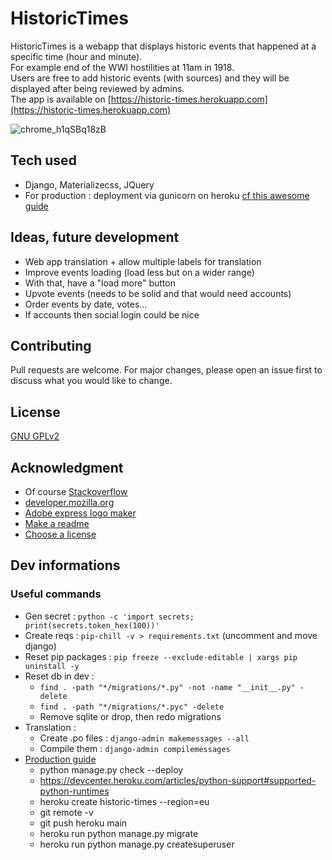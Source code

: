 # HistoricTimes

HistoricTimes is a webapp that displays historic events that happened at a specific time (hour and minute).  
For example end of the WWI hostilities at 11am in 1918.  
Users are free to add historic events (with sources) and they will be displayed after being reviewed by admins.  
The app is available on [https://historic-times.herokuapp.com](https://historic-times.herokuapp.com)

![chrome_h1qSBq18zB](https://user-images.githubusercontent.com/9906385/185783895-a7d5de51-5507-4112-a951-74867f58a061.gif)

## Tech used

- Django, Materializecss, JQuery
- For production : deployment via gunicorn on heroku [cf this awesome guide](https://developer.mozilla.org/en-US/docs/Learn/Server-side/Django/Deployment)

## Ideas, future development

- Web app translation + allow multiple labels for translation
- Improve events loading (load less but on a wider range)
- With that, have a "load more" button
- Upvote events (needs to be solid and that would need accounts)
- Order events by date, votes...
- If accounts then social login could be nice

## Contributing

Pull requests are welcome. For major changes, please open an issue first to discuss what you would like to change.

## License

[GNU GPLv2](https://choosealicense.com/licenses/gpl-2.0/)

## Acknowledgment

- Of course [Stackoverflow](https://stackoverflow.com)
- [developer.mozilla.org](https://developer.mozilla.org)
- [Adobe express logo maker](https://www.adobe.com/express/create/logo)
- [Make a readme](https://www.makeareadme.com)
- [Choose a license](https://choosealicense.com)

## Dev informations

### Useful commands

- Gen secret : `python -c 'import secrets; print(secrets.token_hex(100))'`
- Create reqs : `pip-chill -v > requirements.txt` (uncomment and move django)
- Reset pip packages : `pip freeze --exclude-editable | xargs pip uninstall -y`
- Reset db in dev :
  - `find . -path "*/migrations/*.py" -not -name "__init__.py" -delete`
  - `find . -path "*/migrations/*.pyc" -delete`
  - Remove sqlite or drop, then redo migrations
- Translation :
  - Create .po files : `django-admin makemessages --all`
  - Compile them : `django-admin compilemessages`
- [Production guide](https://developer.mozilla.org/en-US/docs/Learn/Server-side/Django/Deployment#getting_your_website_ready_to_publish)
  - python manage.py check --deploy
  - https://devcenter.heroku.com/articles/python-support#supported-python-runtimes
  - heroku create historic-times --region=eu
  - git remote -v
  - git push heroku main
  - heroku run python manage.py migrate
  - heroku run python manage.py createsuperuser
